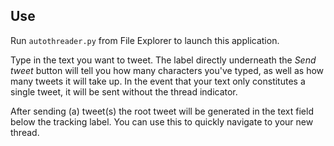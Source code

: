 ## Use

Run `autothreader.py` from File Explorer to launch this application.

Type in the text you want to tweet. The label directly underneath the *Send tweet* button will tell you how many characters you've typed, as well as how many tweets it will take up. In the event that your text only constitutes a single tweet, it will be sent without the thread indicator.

After sending (a) tweet(s) the root tweet will be generated in the text field below the tracking label. You can use this to quickly navigate to your new thread.
